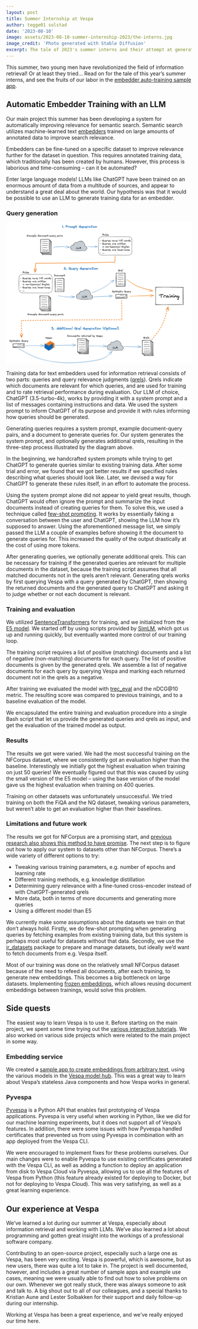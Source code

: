 ```yaml
---
layout: post
title: Summer Internship at Vespa
author: tegge01 solstad
date: '2023-08-10'
image: assets/2023-08-10-summer-internship-2023/the-interns.jpg
image_credit: 'Photo generated with Stable Diffusion'
excerpt: The tale of 2023's summer interns and their attempt at generating training data for information retrieval with LLMs.
---
```


This summer, two young men have revolutionized the field of information retrieval! Or at least they tried… Read on for the tale of this year’s summer interns, and see the fruits of our labor in the [embedder auto-training sample app](https://github.com/vespa-engine/sample-apps/tree/master/examples/embedder-auto-training-evaluation).

## Automatic Embedder Training with an LLM

Our main project this summer has been developing a system for automatically improving relevance for semantic search. Semantic search utilizes machine-learned text [embedders](https://docs.vespa.ai/en/embedding.html#provided-embedders) trained on large amounts of annotated data to improve search relevance.

Embedders can be fine-tuned on a specific dataset to improve relevance further for the dataset in question. This requires annotated training data, which traditionally has been created by humans. However, this process is laborious and time-consuming – can it be automated?

Enter large language models! LLMs like ChatGPT have been trained on an enormous amount of data from a multitude of sources, and appear to understand a great deal about the world. Our hypothesis was that it would be possible to use an LLM to generate training data for an embedder.

### Query generation

![Diagram depicting the query generation pipeline](/assets/2023-08-10-summer-internship-2023/query-generation-diagram.png)

Training data for text embedders used for information retrieval consists of two parts: queries and query relevance judgments ([qrels](https://trec.nist.gov/data/qrels_eng/)). Qrels indicate which documents are relevant for which queries, and are used for training and to rate retrieval performance during evaluation. Our LLM of choice, ChatGPT (3.5-turbo-4k), works by providing it with a system prompt and a list of messages containing instructions and data. We used the system prompt to inform ChatGPT of its purpose and provide it with rules informing how queries should be generated.

Generating queries requires a system prompt, example document-query pairs, and a document to generate queries for. Our system generates the system prompt, and optionally generates additional qrels, resulting in the three-step process illustrated by the diagram above.

In the beginning, we handcrafted system prompts while trying to get ChatGPT to generate queries similar to existing training data. After some trial and error, we found that we got better results if we specified rules describing what queries should look like. Later, we devised a way for ChatGPT to generate these rules itself, in an effort to automate the process.

Using the system prompt alone did not appear to yield great results, though. ChatGPT would often ignore the prompt and summarize the input documents instead of creating queries for them. To solve this, we used a technique called [few-shot prompting](https://www.promptingguide.ai/techniques/fewshot). It works by essentially faking a conversation between the user and ChatGPT, showing the LLM how it’s supposed to answer. Using the aforementioned message list, we simply passed the LLM a couple of examples before showing it the document to generate queries for. This increased the quality of the output drastically at the cost of using more tokens.

After generating queries, we optionally generate additional qrels. This can be necessary for training if the generated queries are relevant for multiple documents in the dataset, because the training script assumes that all matched documents not in the qrels aren’t relevant. Generating qrels works by first querying Vespa with a query generated by ChatGPT, then showing the returned documents and the generated query to ChatGPT and asking it to judge whether or not each document is relevant.

### Training and evaluation

We utilized [SentenceTransformers](https://www.sbert.net/) for training, and we initialized from the [E5 model](https://arxiv.org/abs/2212.03533). We started off by using scripts provided by [SimLM](https://github.com/microsoft/unilm/tree/master/simlm), which got us up and running quickly, but eventually wanted more control of our training loop.

The training script requires a list of positive (matching) documents and a list of negative (non-matching) documents for each query. The list of positive documents is given by the generated qrels. We assemble a list of negative documents for each query by querying Vespa and marking each returned document not in the qrels as a negative.

After training we evaluated the model with [trec\_eval](https://github.com/usnistgov/trec_eval) and the nDCG@10 metric. The resulting score was compared to previous trainings, and to a baseline evaluation of the model.

We encapsulated the entire training and evaluation procedure into a single Bash script that let us provide the generated queries and qrels as input, and get the evaluation of the trained model as output. 

### Results

The results we got were varied. We had the most successful training on the NFCorpus dataset, where we consistently got an evaluation higher than the baseline. Interestingly we initially got the highest evaluation when training on just 50 queries! We eventually figured out that this was caused by using the small version of the E5 model – using the base version of the model gave us the highest evaluation when training on 400 queries.

Training on other datasets was unfortunately unsuccessful. We tried training on both the FiQA and the NQ dataset, tweaking various parameters, but weren’t able to get an evaluation higher than their baselines.

### Limitations and future work

The results we got for NFCorpus are a promising start, and [previous research also shows this method to have promise](https://github.com/zetaalphavector/InPars/). The next step is to figure out how to apply our system to datasets other than NFCorpus. There’s a wide variety of different options to try:

- Tweaking various training parameters, e.g. number of epochs and learning rate
- Different training methods, e.g. knowledge distillation
- Determining query relevance with a fine-tuned cross-encoder instead of with ChatGPT-generated qrels
- More data, both in terms of more documents and generating more queries
- Using a different model than E5

We currently make some assumptions about the datasets we train on that don’t always hold. Firstly, we do few-shot prompting when generating queries by fetching examples from existing training data, but this system is perhaps most useful for datasets without that data. Secondly, we use the [ir_datasets](https://ir-datasets.com/) package to prepare and manage datasets, but ideally we’d  want to fetch documents from e.g. Vespa itself.

Most of our training was done on the relatively small NFCorpus dataset because of the need to refeed all documents, after each training, to generate new embeddings. This becomes a big bottleneck on large datasets. Implementing [frozen embeddings](https://blog.vespa.ai/tailoring-frozen-embeddings-with-vespa/), which allows reusing document embeddings between trainings, would solve this problem.

## Side quests

The easiest way to learn Vespa is to use it. Before starting on the main project, we spent some time trying out the [various interactive tutorials](https://docs.vespa.ai/en/getting-started.html). We also worked on various side projects which were related to the main project in some way.

### Embedding service
We created a [sample app to create embeddings from arbitrary text](https://github.com/vespa-engine/sample-apps/tree/master/examples/embedding-service), using the various models in the [Vespa model hub](https://cloud.vespa.ai/en/model-hub). This was a great way to learn about Vespa’s stateless Java components and how Vespa works in general. 

### Pyvespa 

[Pyvespa](https://pyvespa.readthedocs.io/en/latest/index.html) is a Python API that enables fast prototyping of Vespa applications. Pyvespa is very useful when working in Python, like we did for our machine learning experiments, but it does not support all of Vespa’s features. In addition, there were some issues with how Pyvespa handled certificates that prevented us from using Pyvespa in combination with an app deployed from the Vespa CLI.

We were encouraged to implement fixes for these problems ourselves. Our main changes were to enable Pyvespa to use existing certificates generated with the Vespa CLI, as well as adding a function to deploy an application from disk to Vespa Cloud via Pyvespa, allowing us to use all the features of Vespa from Python (this feature already existed for deploying to Docker, but not for deploying to Vespa Cloud). This was very satisfying, as well as a great learning experience.

## Our experience at Vespa

We’ve learned a lot during our summer at Vespa, especially about information retrieval and working with LLMs. We’ve also learned a lot about programming and gotten great insight into the workings of a professional software company.

Contributing to an open-source project, especially such a large one as Vespa, has been very exciting. Vespa is powerful, which is awesome, but as new users, there was quite a lot to take in. The project is well documented, however, and includes a great number of sample apps and example use cases, meaning we were usually able to find out how to solve problems on our own. Whenever we got really stuck, there was always someone to ask and talk to. A big shout out to all of our colleagues, and a special thanks to Kristian Aune and Lester Solbakken for their support and daily follow-up during our internship.

Working at Vespa has been a great experience, and we’ve really enjoyed our time here.
